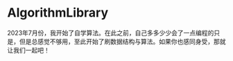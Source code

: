 # AlgorithmLibrary
2023年7月份，我开始了自学算法。在此之前，自己多多少少会了一点编程的只是，但是总感觉不够用，至此开始了刷数据结构与算法。如果你也感同身受，那就让我们一起吧！
